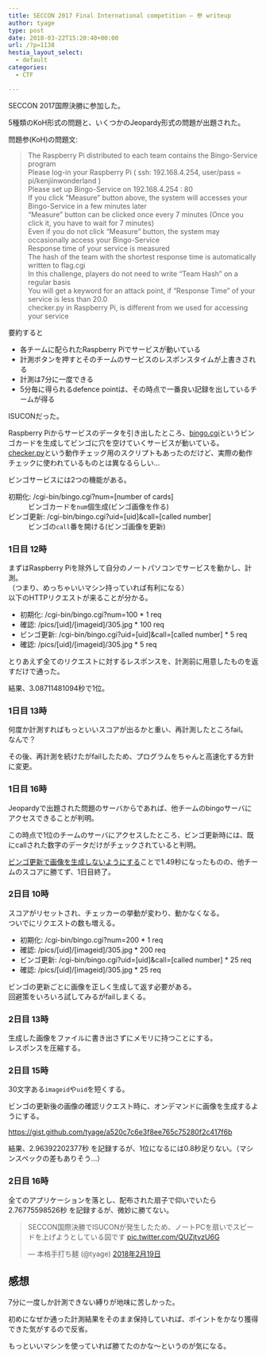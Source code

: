 ```yaml
---
title: SECCON 2017 Final International competition – 参 writeup
author: tyage
type: post
date: 2018-03-22T15:20:40+00:00
url: /?p=1138
hestia_layout_select:
  - default
categories:
  - CTF

---
```

<p>SECCON 2017国際決勝に参加した。</p>
<p>5種類のKoH形式の問題と、いくつかのJeopardy形式の問題が出題された。</p>
<p>問題参(KoH)の問題文:</p>
<blockquote><p>
The Raspberry Pi distributed to each team contains the Bingo-Service program<br />
Please log-in your Raspberry Pi ( ssh: 192.168.4.254, user/pass = pi/kenjiinwonderland )<br />
Please set up Bingo-Service on 192.168.4.254 : 80<br />
If you click &#8220;Measure&#8221; button above, the system will accesses your Bingo-Service in a few minutes later<br />
&#8220;Measure&#8221; button can be clicked once every 7 minutes (Once you click it, you have to wait for 7 minutes)<br />
Even if you do not click &#8220;Measure&#8221; button, the system may occasionally access your Bingo-Service<br />
Response time of your service is measured<br />
The hash of the team with the shortest response time is automatically written to flag.cgi<br />
In this challenge, players do not need to write &#8220;Team Hash&#8221; on a regular basis<br />
You will get a keyword for an attack point, if &#8220;Response Time&#8221; of your service is less than 20.0<br />
checker.py in Raspberry Pi, is different from we used for accessing your service</p></blockquote>
<p>要約すると</p>
<ul>
<li>各チームに配られたRaspberry Piでサービスが動いている</li>
<li>計測ボタンを押すとそのチームのサービスのレスポンスタイムが上書きされる</li>
<li>計測は7分に一度できる</li>
<li>5分毎に得られるdefence pointは、その時点で一番良い記録を出しているチームが得る</li>
</ul>
<p>ISUCONだった。</p>
<p>Raspberry Piからサービスのデータを引き出したところ、<a href="https://gist.github.com/tyage/e73e049cc930dcbc7c12de3c485ff0c6#file-bingo-cgi">bingo.cgi</a>というビンゴカードを生成してビンゴに穴を空けていくサービスが動いている。<br />
<a href="https://gist.github.com/tyage/e73e049cc930dcbc7c12de3c485ff0c6#file-checker-py">checker.py</a>という動作チェック用のスクリプトもあったのだけど、実際の動作チェックに使われているものとは異なるらしい&#8230;</p>
<p>ビンゴサービスには2つの機能がある。</p>
<dl>
<dt>初期化: /cgi-bin/bingo.cgi?num=[number of cards]</dt>
<dd>ビンゴカードを<code>num</code>個生成(ビンゴ画像を作る)</dd>
<dt>ビンゴ更新: /cgi-bin/bingo.cgi?uid=[uid]&#038;call=[called number]</dt>
<dd>ビンゴの<code>call</code>番を開ける(ビンゴ画像を更新)</dd>
</dl>
<h3>1日目 12時</h3>
<p>まずはRaspberry Piを除外して自分のノートパソコンでサービスを動かし、計測。<br />
（つまり、めっちゃいいマシン持っていれば有利になる）<br />
以下のHTTPリクエストが来ることが分かる。</p>
<ul>
<li>初期化: /cgi-bin/bingo.cgi?num=100 * 1 req</li>
<li>確認: /pics/[uid]/[imageid]/305.jpg * 100 req</li>
<li>ビンゴ更新: /cgi-bin/bingo.cgi?uid=[uid]&#038;call=[called number] * 5 req</li>
<li>確認: /pics/[uid]/[imageid]/305.jpg * 5 req</li>
</ul>
<p>とりあえず全てのリクエストに対するレスポンスを、計測前に用意したものを返すだけで通った。</p>
<p>結果、3.08711481094秒で1位。</p>
<h3>1日目 13時</h3>
<p>何度か計測すればもっといいスコアが出るかと重い、再計測したところfail。<br />
なんで？</p>
<p>その後、再計測を続けたがfailしたため、プログラムをちゃんと高速化する方針に変更。</p>
<h3>1日目 16時</h3>
<p>Jeopardyで出題された問題のサーバからであれば、他チームのbingoサーバにアクセスできることが判明。</p>
<p>この時点で1位のチームのサーバにアクセスしたところ、ビンゴ更新時には、既にcallされた数字のデータだけがチェックされていると判明。</p>
<p><a href="https://gist.github.com/tyage/a520c7c6e3f8ee765c75280f2c417f6b/77c6e3034bd1616bd888b1bd0cecfad0323c4b69#file-bingo-cgi-L207">ビンゴ更新で画像を生成しないようにする</a>ことで1.49秒になったものの、他チームのスコアに勝てず、1日目終了。</p>
<h3>2日目 10時</h3>
<p>スコアがリセットされ、チェッカーの挙動が変わり、動かなくなる。<br />
ついでにリクエストの数も増える。</p>
<ul>
<li>初期化: /cgi-bin/bingo.cgi?num=200 * 1 req</li>
<li>確認: /pics/[uid]/[imageid]/305.jpg * 200 req</li>
<li>ビンゴ更新: /cgi-bin/bingo.cgi?uid=[uid]&#038;call=[called number] * 25 req</li>
<li>確認: /pics/[uid]/[imageid]/305.jpg * 25 req</li>
</ul>
<p>ビンゴの更新ごとに画像を正しく生成して返す必要がある。<br />
回避策をいろいろ試してみるがfailしまくる。</p>
<h3>2日目 13時</h3>
<p>生成した画像をファイルに書き出さずにメモリに持つことにする。<br />
レスポンスを圧縮する。</p>
<h3>2日目 15時</h3>
<p>30文字ある<code>imageid</code>や<code>uid</code>を短くする。</p>
<p>ビンゴの更新後の画像の確認リクエスト時に、オンデマンドに画像を生成するようにする。</p>
<p><a href="https://gist.github.com/tyage/a520c7c6e3f8ee765c75280f2c417f6b">https://gist.github.com/tyage/a520c7c6e3f8ee765c75280f2c417f6b</a></p>
<p>結果、2.96392202377秒 を記録するが、1位になるには0.8秒足りない。（マシンスペックの差もありそう&#8230;）</p>
<h3>2日目 16時</h3>
<p>全てのアプリケーションを落とし、配布された扇子で仰いでいたら 2.76775598526秒 を記録するが、微妙に勝てない。</p>
<blockquote class="twitter-tweet" data-lang="ja">
<p lang="ja" dir="ltr">SECCON国際決勝でISUCONが発生したため、ノートPCを扇いでスピードを上げようとしている図です <a href="https://t.co/QUZjtvzU6G">pic.twitter.com/QUZjtvzU6G</a></p>
<p>&mdash; 本格手打ち麺 (@tyage) <a href="https://twitter.com/tyage/status/965569176285753345?ref_src=twsrc%5Etfw">2018年2月19日</a></p></blockquote>
<p><script async src="https://platform.twitter.com/widgets.js" charset="utf-8"></script></p>
<h2>感想</h2>
<p>7分に一度しか計測できない縛りが地味に苦しかった。</p>
<p>初めになぜか通った計測結果をそのまま保持していれば、ポイントをかなり獲得できた気がするので反省。</p>
<p>もっといいマシンを使っていれば勝てたのかな〜というのが気になる。</p>

